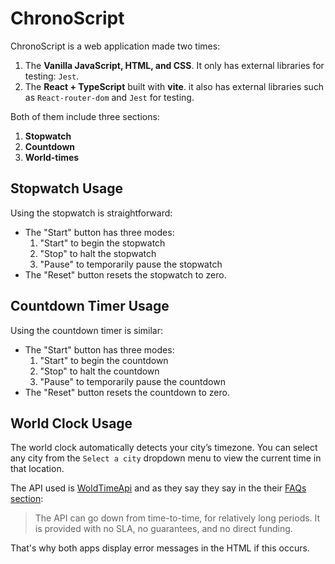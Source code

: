 # ChronoScript

ChronoScript is a web application made two times:

1. The **Vanilla JavaScript, HTML, and CSS**. It only has external libraries for testing: `Jest`.
2. The **React + TypeScript** built with **vite**. it also has external libraries such as `React-router-dom` and `Jest` for testing.

Both of them include three sections:

1. **Stopwatch**
2. **Countdown**
3. **World-times**

## Stopwatch Usage

Using the stopwatch is straightforward:

-   The "Start" button has three modes:
    1. "Start" to begin the stopwatch
    2. "Stop" to halt the stopwatch
    3. "Pause" to temporarily pause the stopwatch
-   The "Reset" button resets the stopwatch to zero.

## Countdown Timer Usage

Using the countdown timer is similar:

-   The "Start" button has three modes:
    1. "Start" to begin the countdown
    2. "Stop" to halt the countdown
    3. "Pause" to temporarily pause the countdown
-   The "Reset" button resets the countdown to zero.

## World Clock Usage

The world clock automatically detects your city’s timezone. You can select any city from the `Select a city` dropdown menu to view the current time in that location.

The API used is [WoldTimeApi](https://worldtimeapi.org/) and as they say they say in the their [FAQs section](https://worldtimeapi.org/pages/faqs):

> The API can go down from time-to-time, for relatively long periods. It is provided with no SLA, no guarantees, and no direct funding.

That's why both apps display error messages in the HTML if this occurs.
